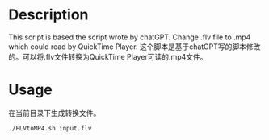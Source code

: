 #  Description
This script is based the script wrote by chatGPT. Change .flv file to .mp4 which could read by QuickTime Player.
这个脚本是基于chatGPT写的脚本修改的。可以将.flv文件转换为QuickTime Player可读的.mp4文件。

# Usage
在当前目录下生成转换文件。
```shell
./FLVtoMP4.sh input.flv
```

